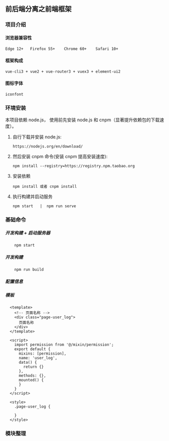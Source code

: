 ## 前后端分离之前端框架

### 项目介绍

#### 浏览器兼容性

    Edge 12+   Firefox 55+    Chrome 60+    Safari 10+
    
#### 框架构成

    vue-cli3 + vue2 + vue-router3 + vuex3 + element-ui2
    
#### 图标字体

    iconfont 

### 环境安装

 本项目依赖 node.js， 使用前先安装 node.js 和 cnpm（显著提升依赖包的下载速度）。

 1. 自行下载并安装 node.js: 
 
        https://nodejs.org/en/download/

 2. 然后安装 cnpm 命令(安装 cnpm 提高安装速度):

        npm install --registry=https://registry.npm.taobao.org

 3. 安装依赖

        npm install 或者 cnpm install

 4. 执行构建并启动服务

        npm start   |  npm run serve

### 基础命令


 ##### 开发构建 + 启动服务器

        npm start

 ##### 开发构建

        npm run build


##### 配置信息

      

##### 模板

      
      <template>
        <!-- 页面名称 -->
        <div class="page-user_log">
          页面名称
        </div>
      </template>
      
      <script>
        import permission from '@/mixin/permission';
        export default {
          mixins: [permission],
          name: 'user_log',
          data() {
            return {}
          },
          methods: {},
          mounted() {
          }
        }
      </script>
      
      <style>
        .page-user_log {
      
        }
      </style>
      
      
### 模块整理

